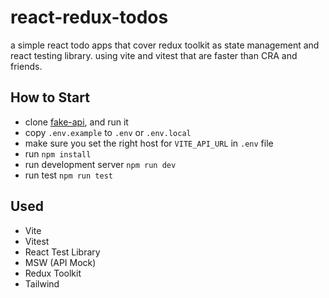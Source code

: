 # react-redux-todos
a simple react todo apps that cover redux toolkit as state management and react testing library. using vite and vitest that are faster than CRA and friends.

## How to Start
- clone [fake-api](https://github.com/garudamon/react-redux-todos), and run it
- copy `.env.example` to `.env` or `.env.local`
- make sure you set the right host for `VITE_API_URL` in `.env` file
- run `npm install`
- run development server `npm run dev`
- run test `npm run test`

## Used
- Vite
- Vitest
- React Test Library
- MSW (API Mock)
- Redux Toolkit
- Tailwind
